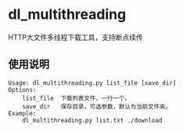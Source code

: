 # dl_multithreading

HTTP大文件多线程下载工具，支持断点续传

## 使用说明

```
Usage: dl_multithreading.py list_file [save_dir]
Options:
    list_file  下载列表文件，一行一个。
    save_dir   保存目录，可选参数，默认为当前文件夹。
Example:
    dl_multithreading.py list.txt ./download
```